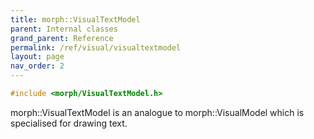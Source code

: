 ```yaml
---
title: morph::VisualTextModel
parent: Internal classes
grand_parent: Reference
permalink: /ref/visual/visualtextmodel
layout: page
nav_order: 2
---
```

```c++
#include <morph/VisualTextModel.h>
```
morph::VisualTextModel is an analogue to morph::VisualModel which is specialised for drawing text.
